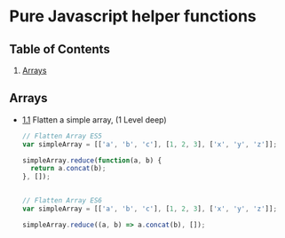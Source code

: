 # Pure Javascript helper functions

## Table of Contents

  1. [Arrays](#arrays)

## Arrays

  <a name="array-flatten"></a><a name="2.1"></a>
  - [1.1](#array-flatten) Flatten a simple array, (1 Level deep)


    ```javascript
    // Flatten Array ES5
    var simpleArray = [['a', 'b', 'c'], [1, 2, 3], ['x', 'y', 'z']];

    simpleArray.reduce(function(a, b) {
      return a.concat(b);
    }, []);


    // Flatten Array ES6
    var simpleArray = [['a', 'b', 'c'], [1, 2, 3], ['x', 'y', 'z']];

    simpleArray.reduce((a, b) => a.concat(b), []);

    ```